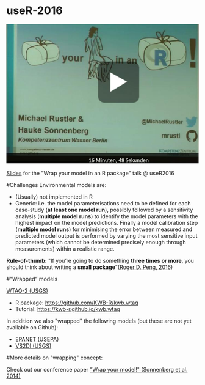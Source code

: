 # useR-2016


[![Video](video.jpg)](https://channel9.msdn.com/Events/useR-international-R-User-conference/useR2016/Wrap-your-model-in-an-R-package/player)


[Slides](https://github.com/mrustl/useR-2016/blob/master/WrapYourModel.pdf) for the "Wrap your model in an R package" talk @ useR2016

#Challenges
Environmental models are: 
- (Usually) not implemented in R 
- Generic: i.e. the model parameterisations need to be defined for each case-study (**at least one model run**),
possibly followed by a sensitivity analysis (**multiple model runs**) to identify the model parameters with the 
highest impact on the model predictions. Finally a model calibration step (**multiple model runs**) for minimising
the error between measured and predicted model output is performed by varying the most sensitive input parameters 
(which cannot be determined precisely enough through measurements) within a realistic range. 

**Rule-of-thumb:**
"If you’re going to do something **three times or more**, you should think about writing a **small package**"([Roger D. Peng, 2016](http://simplystatistics.org/2016/05/18/software-engineering-data-science/))

#“Wrapped“ models 

[WTAQ-2 (USGS)](water.usgs.gov/ogw/wtaq)
- R package: https://github.com/KWB-R/kwb.wtaq 
- Tutorial: https://kwb-r.github.io/kwb.wtaq 

In addition we also "wrapped" the following models (but these are not yet available on Github):
- [EPANET (USEPA)](https://www.epa.gov/water-research/epanet) 
- [VS2DI (USGS)](http://wwwbrr.cr.usgs.gov/projects/GW_Unsat/vs2di1.3/) 


#More details on "wrapping" concept:

Check out our conference paper ["Wrap your model!" (Sonnenberg et al. 2014)](http://doi.org/10.13140/RG.2.1.2140.3683)

